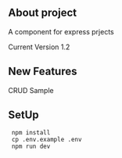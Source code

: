 ## About project

A component for express prjects

Current Version 1.2

## New Features

CRUD Sample

## SetUp

```
 npm install
 cp .env.example .env
 npm run dev

```



